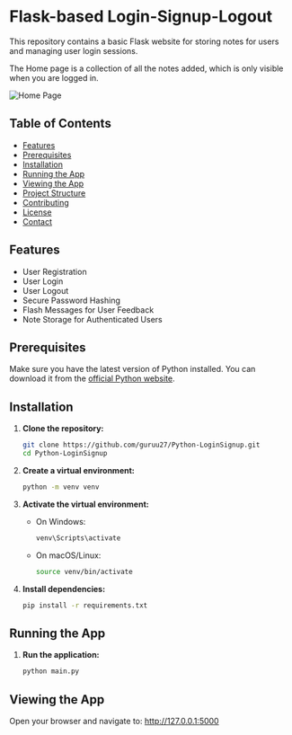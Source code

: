 # Flask-based Login-Signup-Logout

This repository contains a basic Flask website for storing notes for users and managing user login sessions.

The Home page is a collection of all the notes added, which is only visible when you are logged in.

![Home Page](https://github.com/guruu27/Python-LoginSignup/assets/67339327/0d208c20-fae4-4519-8785-eda7f4224c58)

## Table of Contents

- [Features](#features)
- [Prerequisites](#prerequisites)
- [Installation](#installation)
- [Running the App](#running-the-app)
- [Viewing the App](#viewing-the-app)
- [Project Structure](#project-structure)
- [Contributing](#contributing)
- [License](#license)
- [Contact](#contact)

## Features

- User Registration
- User Login
- User Logout
- Secure Password Hashing
- Flash Messages for User Feedback
- Note Storage for Authenticated Users

## Prerequisites

Make sure you have the latest version of Python installed. You can download it from the [official Python website](https://www.python.org/downloads/).

## Installation

1. **Clone the repository:**

    ```bash
    git clone https://github.com/guruu27/Python-LoginSignup.git
    cd Python-LoginSignup
    ```

2. **Create a virtual environment:**

    ```bash
    python -m venv venv
    ```

3. **Activate the virtual environment:**

    - On Windows:

        ```bash
        venv\Scripts\activate
        ```

    - On macOS/Linux:

        ```bash
        source venv/bin/activate
        ```

4. **Install dependencies:**

    ```bash
    pip install -r requirements.txt
    ```

## Running the App

1. **Run the application:**

    ```bash
    python main.py
    ```

## Viewing the App

Open your browser and navigate to:
http://127.0.0.1:5000
